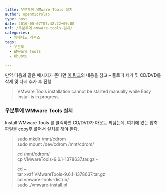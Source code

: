 ```yaml
---
title: 우분투에 WMware Tools 설치
author: openmicrolab
type: post
date: 2016-05-07T07:42:22+00:00
url: /우분투에-wmware-tools-설치/
categories:
  - 임베디드 리눅스
tags:
  - 우분투
  - WMware Tools
  - Ubuntu

---
```

만약 다음과 같은 메시지가 뜬다면 <a href="https://kb.vmware.com/selfservice/microsites/search.do?language=en_US&cmd=displayKC&externalId=1017687" target="_blank">이 링크</a>의 내용을 참고 &#8211; 플로피 제거 및 CD/DVD를 삭제 및 다시 추가 후 진행

> VMware Tools installation cannot be started manually while Easy Install is in progress.

### 우분투에 WMware Tools 설치

Install WMware Tools 를 클릭하면 CD/DVD가 마운트 되됨는데, 여기에 있는 압축 파일을 copy후 풀어서 설치를 해야 한다.

> sudo mkdir /mnt/cdrom  
> sudo mount /dev/cdrom /mnt/cdrom/
> 
> cd /mnt/cdrom/  
> cp VMwareTools-9.6.1-1378637.tar.gz ~
> 
> cd ~  
> tar xvzf VMwareTools-9.6.1-1378637.tar.gz  
> cd vmware-tools-distrib/  
> sudo ./vmware-install.pl